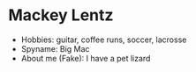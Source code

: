 # Mackey Lentz


- Hobbies: guitar, coffee runs, soccer, lacrosse
- Spyname: Big Mac
- About me (Fake): I have a pet lizard